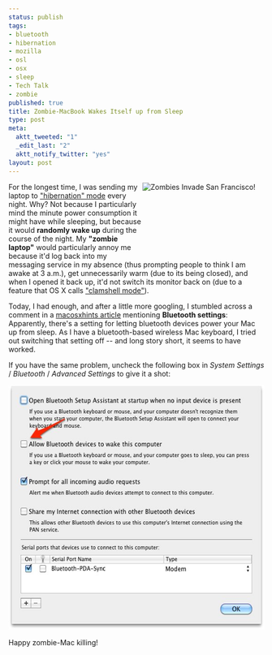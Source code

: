 ```yaml
--- 
status: publish
tags: 
- bluetooth
- hibernation
- mozilla
- osl
- osx
- sleep
- Tech Talk
- zombie
published: true
title: Zombie-MacBook Wakes Itself up from Sleep
type: post
meta: 
  aktt_tweeted: "1"
  _edit_last: "2"
  aktt_notify_twitter: "yes"
layout: post
---
```

<a href="http://www.flickr.com/photos/27403767@N00/219581402"><img src="http://farm1.static.flickr.com/62/219581402_4cd89ec4cc_m.jpg" alt="Zombies Invade San Francisco!" title="Zombies Invade San Francisco!" height="150" width="240" class="alignright" align="right"/></a>For the longest time, I was sending my laptop to <a href="http://en.wikipedia.org/wiki/Hibernate_%28OS_feature%29">"hibernation" mode</a> every night. Why? Not because I particularly mind the minute power consumption it might have while sleeping, but because it would <strong>randomly wake up</strong> during the course of the night. My <strong>"zombie laptop"</strong> would particularly annoy me because it'd log back into my messaging service in my absence (thus prompting people to think I am awake at 3 a.m.), get unnecessarily warm (due to its being closed), and when I opened it back up, it'd not switch its monitor back on (due to a feature that OS&nbsp;X calls <a href="http://www.macosxhints.com/article.php?story=20060607121656766">"clamshell mode"</a>).

Today, I had enough, and after a little more googling, I stumbled across a comment in a <a href="http://www.macosxhints.com/article.php?story=20070729205103490">macosxhints article</a> mentioning <strong>Bluetooth settings</strong>: Apparently, there's a setting for letting bluetooth devices power your Mac up from sleep. As I have a bluetooth-based wireless Mac keyboard, I tried out switching that setting off -- and long story short, it seems to have worked.

If you have the same problem, uncheck the following box in <em>System Settings</em> / <em>Bluetooth</em> / <em>Advanced Settings</em> to give it a shot:

<img src="/media/wp/2009/11/bluetooth-wake.jpg" alt="Bluetooth Wake" title="Bluetooth Wake" class="alignnone size-full wp-image-2497" height="482" width="566"/>

Happy zombie-Mac killing!
